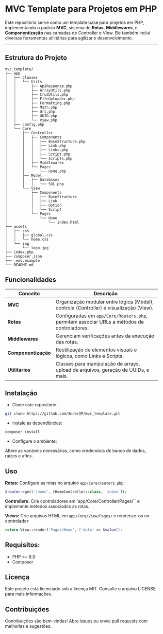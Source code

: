 # MVC Template para Projetos em PHP

Este repositório serve como um template base para projetos em PHP, implementando o padrão **MVC**, sistema de **Rotas**, **Middlewares**, e **Componentização** nas camadas de Controller e View. Ele também inclui diversas ferramentas utilitárias para agilizar o desenvolvimento.

---

## Estrutura do Projeto

```plaintext
mvc_template/
├── app
│   ├── Classes
│   │   └── Utils
│   │       ├── ApiResponse.php
│   │       ├── ArrayUtils.php
│   │       ├── CrudUtils.php
│   │       ├── FileUploader.php
│   │       ├── Formatting.php
│   │       ├── Math.php
│   │       ├── Url.php
│   │       ├── UUID.php
│   │       └── View.php
│   ├── config.php
│   └── Core
│       ├── Controller
│       │   ├── Components
│       │   │   ├── BaseStructure.php
│       │   │   ├── Link.php
│       │   │   ├── Links.php
│       │   │   ├── Script.php
│       │   │   └── Scripts.php
│       │   ├── Middlewares
│       │   └── Pages
│       │       └── Home.php
│       ├── Model
│       │   ├── Databases
│       │   │   └── SQL.php
│       └── View
│           ├── Components
│           │   ├── BaseStructure
│           │   ├── Link
│           │   ├── Option
│           │   └── Script
│           └── Pages
│               └── Home
│                   └── index.html
├── assets
│   ├── css
│   │   ├── global.css
│   │   └── home.css
│   └── img
│       └── logo.jpg
├── index.php
├── composer.json
├── .env.example
└── README.md
```

## Funcionalidades


| Conceito        | Descrição                                                                 |
|-----------------|---------------------------------------------------------------------------|
| **MVC**         | Organização modular entre lógica (Model), controle (Controller) e visualização (View). |
| **Rotas**       | Configuradas em `app/Core/Routers.php`, permitem associar URLs a métodos de controladores. |
| **Middlewares** | Gerenciam verificações antes da execução das rotas.                       |
| **Componentização** | Reutilização de elementos visuais e lógicos, como Links e Scripts.       |
| **Utilitários** | Classes para manipulação de arrays, upload de arquivos, geração de UUIDs, e mais. |


## Instalação

- Clone este repositório:

```bash
git clone https://github.com/3nderXP/mvc_template.git
```

- Instale as dependências:

```bash
composer install
```

- Configure o ambiente:

Altere as variáveis necessárias, como credenciais de banco de dados, raizes e afins.

## Uso

**Rotas:** Configure as rotas no arquivo `app/Core/Routers.php`:
```php
$router->get('/home', [HomeController::class, 'index']);
```

**Controllers:** Crie controladores em `app/Core/Controller/Pages/`` e implemente métodos associados às rotas.

**Views:** Crie arquivos HTML em `app/Core/View/Pages/` e renderize-os no controlador:

```php
return View::render('Pages/Home', ['data' => $value]);
```

## Requisitos:
- PHP >= 8.0
- Composer

## Licença
Este projeto está licenciado sob a licença MIT. Consulte o arquivo LICENSE para mais informações.

## Contribuições
Contribuições são bem-vindas! Abra issues ou envie pull requests com melhorias e sugestões.